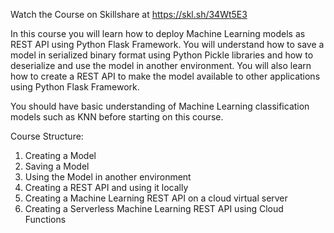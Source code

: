 Watch the Course on Skillshare  at https://skl.sh/34Wt5E3

In this course you will learn how to deploy Machine Learning models as REST API using Python Flask Framework. You will understand how to save a model in serialized binary format using Python Pickle libraries and how to deserialize and use the model in another environment. You will also learn how to create a REST API to make the model available to other applications using Python Flask Framework.

You should have basic understanding of Machine Learning classification models such as KNN before starting on this course.

Course Structure:

1. Creating a Model
2. Saving a Model
3. Using the Model in another environment
4. Creating a REST API and using it locally
5. Creating a Machine Learning REST API on a cloud virtual server
6. Creating a Serverless Machine Learning REST API using Cloud Functions
